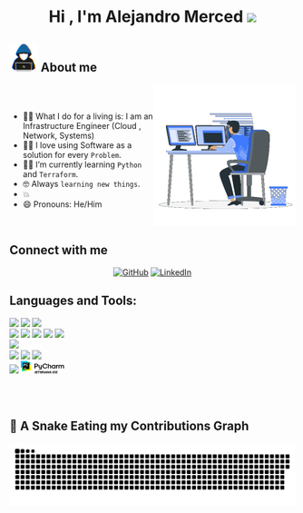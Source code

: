 <h1 align="center">Hi , I'm Alejandro Merced <img src="https://media.giphy.com/media/hvRJCLFzcasrR4ia7z/giphy.gif" width="35"></h1>
<p align="center">


## <picture><img src = "https://github.com/Alejandro-Merced/Alejandro-Merced/blob/main/about_me.gif?raw=true" width = 50px></picture> About me

<picture> <img align="right" src="https://github.com/Alejandro-Merced/Alejandro-Merced/blob/main/Right_Side.gif?raw=true" width = 250px></picture>

<br><br>

- :technologist: What I do for a living is: I am an Infrastructure Engineer (Cloud , Network, Systems)
- :technologist: I love using Software as a solution for every `Problem`.
- :student: I’m currently learning `Python` and `Terraform`.
- :nerd_face: Always `learning new things`.
- :boom:
- 😄 Pronouns: He/Him
<br>

##  Connect with me
<p align="center">
	<a href="https://github.com/Alejandro-Merced"><img src="https://img.shields.io/badge/github-%23181717.svg?style=plastic&logo=github&logoColor=white" alt="GitHub"/></a>
	<a href="https://www.linkedin.com/in/alejandro-m-212b2ab4/"><img src="https://img.shields.io/badge/linkedin-%230A66C2.svg?style=plastic&logo=linkedin&logoColor=white" alt="LinkedIn"/></a>
	
</p>



<!---
This will not appear, is kind of commenting code.
You can click the Preview link to take a look at your changes.
--->

##  Languages and Tools:

<p>
  <code><img width="15%" src="https://www.vectorlogo.zone/logos/python/python-ar21.svg"></code>
  <code><img width="15%" src="https://www.vectorlogo.zone/logos/gnu_bash/gnu_bash-ar21.svg"></code>
  <code><img width="15%" src="https://www.vectorlogo.zone/logos/terraformio/terraformio-ar21.svg"></code>
  <br />
  <code><img width="15%" src="https://www.vectorlogo.zone/logos/google_cloud/google_cloud-ar21.svg"></code>
  <code><img width="15%" src="https://www.vectorlogo.zone/logos/docker/docker-ar21.svg"></code>
  <code><img width="15%" src="https://www.vectorlogo.zone/logos/kubernetes/kubernetes-ar21.svg"></code>
  <code><img width="15%" src="https://www.vectorlogo.zone/logos/nginx/nginx-ar21.svg"></code>
  <code><img width="15%" src="https://www.vectorlogo.zone/logos/amazon_aws/amazon_aws-ar21.svg"></code>
  <br />
  <code><img width="15%" src="https://www.vectorlogo.zone/logos/git-scm/git-scm-ar21.svg"></code>
  <br />
  <code><img width="15%" src="https://www.vectorlogo.zone/logos/linux/linux-ar21.svg"></code>
  <code><img width="15%" src="https://www.vectorlogo.zone/logos/ubuntu/ubuntu-ar21.svg"></code>
  <code><img width="15%" src="https://brandeps.com/logo-download/W/Windows-logo-vector-01.svg"></code>
  <br />
  <code><img width="15%" src="https://www.vectorlogo.zone/logos/visualstudio_code/visualstudio_code-ar21.svg"></code>
  <code><img width="15%" src="https://github.com/Alejandro-Merced/Alejandro-Merced/blob/main/JetBrains_PyCharm_Product_Logo.svg"></code>
</p>
<br />
<br />



## 🐍 A Snake Eating my Contributions Graph
	
<p align = "center">
	<img src = "https://github.com/Alejandro-Merced/Alejandro-Merced/blob/main/github-contribution-grid-snake.svg" alt = "Snake Game"/>
</p>
